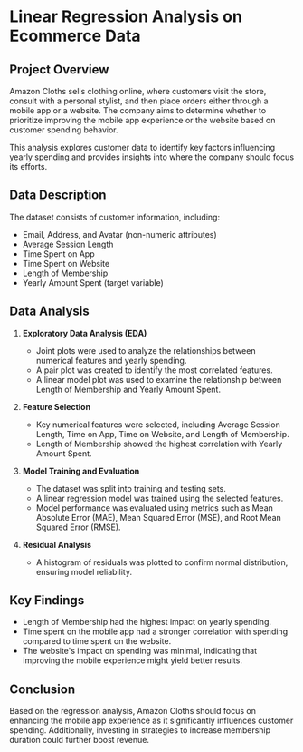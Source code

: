 # Linear Regression Analysis on Ecommerce Data

## Project Overview
Amazon Cloths sells clothing online, where customers visit the store, consult with a personal stylist, and then place orders either through a mobile app or a website. The company aims to determine whether to prioritize improving the mobile app experience or the website based on customer spending behavior.

This analysis explores customer data to identify key factors influencing yearly spending and provides insights into where the company should focus its efforts.

## Data Description
The dataset consists of customer information, including:
- Email, Address, and Avatar (non-numeric attributes)
- Average Session Length
- Time Spent on App
- Time Spent on Website
- Length of Membership
- Yearly Amount Spent (target variable)

## Data Analysis
1. **Exploratory Data Analysis (EDA)**
   - Joint plots were used to analyze the relationships between numerical features and yearly spending.
   - A pair plot was created to identify the most correlated features.
   - A linear model plot was used to examine the relationship between Length of Membership and Yearly Amount Spent.

2. **Feature Selection**
   - Key numerical features were selected, including Average Session Length, Time on App, Time on Website, and Length of Membership.
   - Length of Membership showed the highest correlation with Yearly Amount Spent.

3. **Model Training and Evaluation**
   - The dataset was split into training and testing sets.
   - A linear regression model was trained using the selected features.
   - Model performance was evaluated using metrics such as Mean Absolute Error (MAE), Mean Squared Error (MSE), and Root Mean Squared Error (RMSE).

4. **Residual Analysis**
   - A histogram of residuals was plotted to confirm normal distribution, ensuring model reliability.

## Key Findings
- Length of Membership had the highest impact on yearly spending.
- Time spent on the mobile app had a stronger correlation with spending compared to time spent on the website.
- The website's impact on spending was minimal, indicating that improving the mobile experience might yield better results.

## Conclusion
Based on the regression analysis, Amazon Cloths should focus on enhancing the mobile app experience as it significantly influences customer spending. Additionally, investing in strategies to increase membership duration could further boost revenue.

